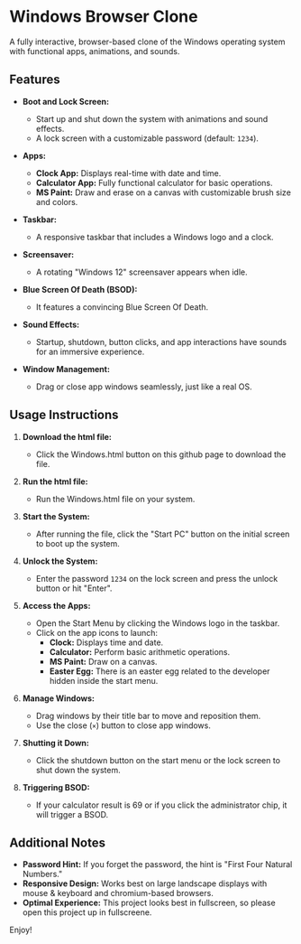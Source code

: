 # Windows Browser Clone

A fully interactive, browser-based clone of the Windows operating system with functional apps, animations, and sounds.

## Features

- **Boot and Lock Screen:**
  - Start up and shut down the system with animations and sound effects.
  - A lock screen with a customizable password (default: `1234`).

- **Apps:**
  - **Clock App:** Displays real-time with date and time.
  - **Calculator App:** Fully functional calculator for basic operations.
  - **MS Paint:** Draw and erase on a canvas with customizable brush size and colors.

- **Taskbar:**
  - A responsive taskbar that includes a Windows logo and a clock.

- **Screensaver:**
  - A rotating "Windows 12" screensaver appears when idle.

- **Blue Screen Of Death (BSOD):**
  - It features a convincing Blue Screen Of Death.

- **Sound Effects:**
  - Startup, shutdown, button clicks, and app interactions have sounds for an immersive experience.

- **Window Management:**
  - Drag or close app windows seamlessly, just like a real OS.

## Usage Instructions

1. **Download the html file:**
   - Click the Windows.html button on this github page to download the file.

2. **Run the html file:**
   - Run the Windows.html file on your system.

3. **Start the System:**
   - After running the file, click the "Start PC" button on the initial screen to boot up the system.

4. **Unlock the System:**
   - Enter the password `1234` on the lock screen and press the unlock button or hit "Enter".

5. **Access the Apps:**
   - Open the Start Menu by clicking the Windows logo in the taskbar.
   - Click on the app icons to launch:
     - **Clock:** Displays time and date.
     - **Calculator:** Perform basic arithmetic operations.
     - **MS Paint:** Draw on a canvas.
     - **Easter Egg:** There is an easter egg related to the developer hidden inside the start menu.

6. **Manage Windows:**
   - Drag windows by their title bar to move and reposition them.
   - Use the close (`×`) button to close app windows.

7. **Shutting it Down:**
   - Click the shutdown button on the start menu or the lock screen to shut down the system.

8. **Triggering BSOD:**
   - If your calculator result is 69 or if you click the administrator chip, it will trigger a BSOD.

## Additional Notes

- **Password Hint:** If you forget the password, the hint is "First Four Natural Numbers."
- **Responsive Design:** Works best on large landscape displays with mouse & keyboard and chromium-based browsers.
- **Optimal Experience:** This project looks best in fullscreen, so please open this project up in fullscreene.

Enjoy!
